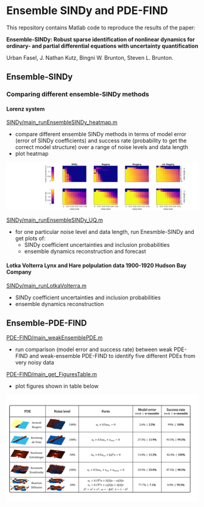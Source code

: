 # Ensemble SINDy and PDE-FIND
 
This repository contains Matlab code to reproduce the results of the paper:
  
**Ensemble-SINDy: Robust sparse identification of nonlinear dynamics for ordinary- and partial differential equations with uncertainty quantification**

Urban Fasel, J. Nathan Kutz, Bingni W. Brunton, Steven L. Brunton.  



## Ensemble-SINDy

### Comparing different ensemble-SINDy methods 

#### Lorenz system

[SINDy/main_runEnsembleSINDy_heatmap.m](SINDy/main_runEnsembleSINDy_heatmap.m)  
 * compare different ensemble SINDy methods in terms of model error (error of SINDy coefficients) and success rate (probability to get the correct model structure) over a range of noise levels and data length
 * plot heatmap
    
![ensembleSINDy_heatmap](/SINDy/results/ensembleSINDy_heatmap.png)

    
[SINDy/main_runEnsembleSINDy_UQ.m](SINDy/main_runEnsembleSINDy_UQ.m)   
 * for one particular noise level and data length, run Enesmble-SINDy and get plots of:
    * SINDy coefficient uncertainties and inclusion probabilities
    * ensemble dynamics reconstruction and forecast 

#### Lotka Volterra Lynx and Hare polpulation data 1900-1920 Hudson Bay Company

[SINDy/main_runLotkaVolterra.m](SINDy/main_runLotkaVolterra.m)  
 * SINDy coefficient uncertainties and inclusion probabilities
 * ensemble dynamics reconstruction


## Ensemble-PDE-FIND

[PDE-FIND/main_weakEnsemblePDE.m](PDE-FIND/main_weakEnsemblePDE.m)  
 * run comparison (model error and success rate) between weak PDE-FIND and weak-ensemble PDE-FIND to identify five different PDEs from very noisy data

[PDE-FIND/main_get_FiguresTable.m](PDE-FIND/main_get_FiguresTable.m)  
 * plot figures shown in table below 


![table_ensemble-PDEFIND](/PDE-FIND/PlotsPaper/table_ensemble-PDEFIND.png)
